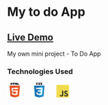 # My to do App

## [Live Demo](https://qsoftin.github.io/Etch-a-Sketch/)

My own mini project - To Do App

### Technologies Used 

<img src="https://raw.githubusercontent.com/devicons/devicon/master/icons/html5/html5-original-wordmark.svg" alt="html5" width="35" height="35"/> &emsp; <img src="https://raw.githubusercontent.com/devicons/devicon/master/icons/css3/css3-original-wordmark.svg" alt="css3" width="35" height="35"/>  &emsp; <img src="https://raw.githubusercontent.com/devicons/devicon/master/icons/javascript/javascript-original.svg" alt="javascript" width="30" height="30"/>
